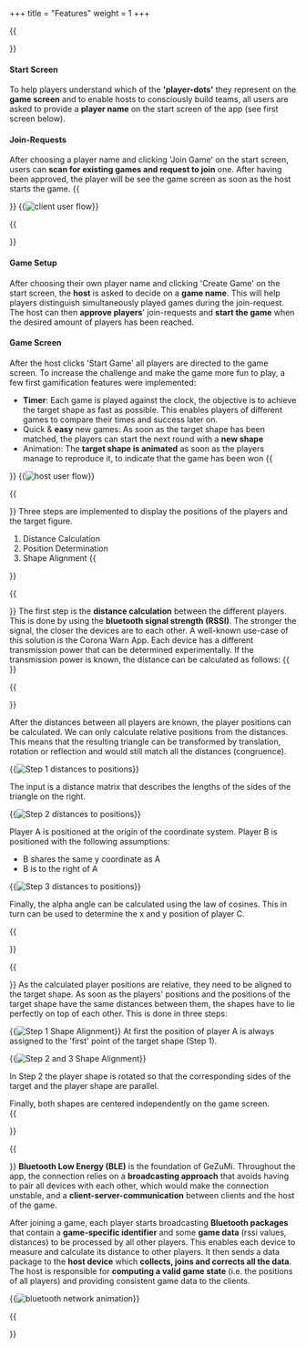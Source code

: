 +++
title = "Features"
weight = 1
+++


{{<section title="Start and Client Screen" >}}

#### Start Screen
To help players understand which of the **'player-dots'** they represent on the **game screen** and to enable hosts to consciously build teams, all users are asked to provide a **player name** on the start screen of the app (see first screen below).


#### Join-Requests
After choosing a player name and clicking 'Join Game' on the start screen, users can **scan for existing games and request to join** one. After having been approved, the player will be see the game screen as soon as the host starts the game.
{{</section>}}
{{<image src="client-flow.svg" alt="client user flow" >}}


{{<section title="Host and Game Screen" >}}
#### Game Setup
After choosing their own player name and clicking 'Create Game' on the start screen, the **host** is asked to decide on a **game name**. This will help players distinguish simultaneously played games during the join-request. The host can then **approve players**' join-requests and **start the game** when the desired amount of players has been reached.

#### Game Screen
After the host clicks 'Start Game' all players are directed to the game screen.
To increase the challenge and make the game more fun to play, a few first gamification features were implemented:
- **Timer**: Each game is played against the clock, the objective is to achieve the target shape as fast as possible. This enables players of different games to compare their times and success later on.
- Quick & **easy** new games: As soon as the target shape has been matched, the players can start the next round with a **new shape**
- Animation: The **target shape is animated** as soon as the players manage to reproduce it, to indicate that the game has been won 
{{</section>}}
{{<image src="host-flow.svg" alt="host user flow" >}}



{{<section title="How does this work?">}}
Three steps are implemented to display the positions of the players and the target figure.

1. Distance Calculation
2. Position Determination
3. Shape Alignment
{{</section>}}

{{<section title="1. Distance Calculation">}}
The first step is the **distance calculation** between the different players. This is done by using the **bluetooth signal strength (RSSI)**. The stronger the signal, the closer the devices are to each other. A well-known use-case of this solution is the Corona Warn App. Each device has a different transmission power that can be determined experimentally. If the transmission power is known, the distance can be calculated as follows: 
{{</section>}}

<script src="https://gist.github.com/lenavollmer/8021bb0bc10247d222fce63e3c8f61ef.js?file=DistanceCalculation.kt"></script>

{{<section title="2. Position Estimation">}}

After the distances between all players are known, the player positions can be calculated. We can only calculate relative positions from the distances. This means that the resulting triangle can be transformed by translation, rotation or reflection and would still match all the distances (congruence).

{{<image src="distance-to-position-1.svg" alt="Step 1 distances to positions" >}}

The input is a distance matrix that describes the lengths of the sides of the triangle on the right.

<!-- erklären warum distanzmatrix, werte gemittelt etc. wenn invalide distanzen wird es abgebrochen -->

{{<image src="distance-to-position-2.svg" alt="Step 2 distances to positions" >}}

Player A is positioned at the origin of the coordinate system. Player B is positioned with the following assumptions:
- B shares the same y coordinate as A
- B is to the right of A 


{{<image src="distance-to-position-3.svg" alt="Step 3 distances to positions" >}}

Finally, the alpha angle can be calculated using the law of cosines. This in turn can be used to determine the x and y position of player C. 

{{</section>}}


{{<section title="3. Shape Alignment">}}
As the calculated player positions are relative, they need to be aligned to the target shape. As soon as the players' positions and the positions of the target shape have the same distances between them, the shapes have to lie perfectly on top of each other.  This is done in three steps:


{{<image src="step-1.svg" alt="Step 1 Shape Alignment" >}}
At first the position of player A is always assigned to the 'first' point of the target shape (Step 1). 

{{<image src="step-2-3.svg" alt="Step 2 and 3 Shape Alignment" >}}

In Step 2 the player shape is rotated so that the corresponding sides of the target and the player shape are parallel. 

Finally, both shapes are centered independently on the game screen.  
{{</section>}}

{{<section title="Bluetooth Connection & Sending of Data">}}
**Bluetooth Low Energy (BLE)** is the foundation of GeZuMi. Throughout the app, the connection relies on a **broadcasting approach** that avoids having to pair all devices with each other, which would make the connection unstable, and a **client-server-communication** between clients and the host of the game.

After joining a game, each player starts broadcasting **Bluetooth packages** that contain a **game-specific identifier** and some **game data** (rssi values, distances) to be processed by all other players. This enables each device to measure and calculate its distance to other players. It then sends a data package to the **host device** which **collects, joins and corrects all the data**. The host is responsible for **computing a valid game state** (i.e. the positions of all players) and providing consistent game data to the clients.


{{<image src="bluetooth.gif" alt="bluetooth network animation" >}}

{{</section>}}
